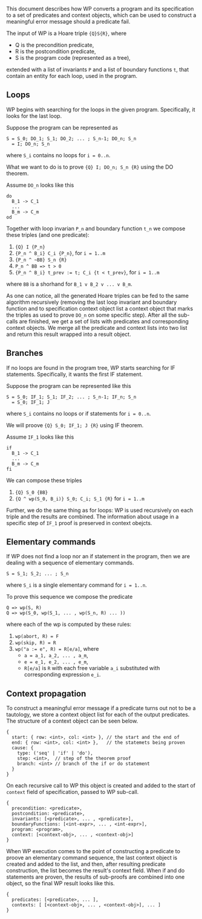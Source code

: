 This document describes how WP converts a program and its specification
to a set of predicates and context objects, which can be used to construct
a meaningful error message should a predicate fail.

The input of WP is a Hoare triple `{Q}S{R}`, where
- Q is the precondition predicate,
- R is the postcondition predicate,
- S is the program code (represented as a tree),

extended with a list of invariants `P` and a list of boundary functions `t`,
that contain an entity for each loop, used in the program.

## Loops

WP begins with searching for the loops in the given program. Specifically,
it looks for the last loop.

Suppose the program can be represented as

```
S = S_0; DO_1; S_1; DO_2; ... ; S_n-1; DO_n; S_n
  = I; DO_n; S_n
```

where `S_i` contains no loops for `i = 0..n`. 

What we want to do is to prove `{Q} I; DO_n; S_n {R}` using the DO theorem.

Assume `DO_n` looks like this


```
do
  B_1 -> C_1
  ...
  B_m -> C_m
od
```

Together with loop invarian `P_n` and boundary function `t_n` we compose
these triples (and one predicate):
1. `{Q} I {P_n}`
2. `{P_n ^ B_i} C_i {P_n}`, for `i = 1..m`
3. `{P_n ^ ~BB} S_n {R}`
4. `P_n ^ BB => t > 0`
5. `{P_n ^ B_i} t_prev := t; C_i {t < t_prev}`, for `i = 1..m`

where `BB` is a shorhand for `B_1 v B_2 v ... v B_m`.

As one can notice, all the generated Hoare triples can be fed to the same
algorithm recursively (removing the last loop invariant and boundary function
and to specification context object list a context object that marks the
triples as used to prove `DO_n` on some specific step).
After all the sub-calls are finished, we get a set of lists with predicates and
corresponding context objects. We merge all the predicate and context lists
into two list and return this result wrapped into a result object.

## Branches

If no loops are found in the program tree, WP starts searching for IF
statements. Specifically, it wants the first IF statement.

Suppose the program can be represented like this

```
S = S_0; IF_1; S_1; IF_2; ... ; S_n-1; IF_n; S_n
  = S_0; IF_1; J
```

where `S_i` contains no loops or if statements for `i = 0..n`.

We will proove `{Q} S_0; IF_1; J {R}` using IF theorem.

Assume `IF_1` looks like this

```
if
  B_1 -> C_1
  ...
  B_m -> C_m
fi
```

We can compose these triples
1. `{Q} S_0 {BB}`
2. `{Q ^ wp(S_0, B_i)} S_0; C_i; S_1 {R}` for `i = 1..m`

Further, we do the same thing as for loops: WP is used recursively on
each triple and the results are combined. The information about usage in a
specific step of `IF_1` proof is preserved in context obejcts.

## Elementary commands

If WP does not find a loop nor an if statement in the program, then we are
dealing with a sequence of elementary commands.

```
S = S_1; S_2; ... ; S_n
```

where `S_i` is a single elementary command for `i = 1..n`.

To prove this sequence we compose the predicate

```
Q => wp(S, R)
Q => wp(S_0, wp(S_1, ... , wp(S_n, R) ... ))
```

where each of the wp is computed by these rules:
1. `wp(abort, R) = F`
2. `wp(skip, R) = R`
3. `wp("a := e", R) = R[e/a]`, where
   - `a = a_1, a_2, ... , a_m`,
   - `e = e_1, e_2, ... , e_m`,
   - `R[e/a]` is `R` with each free variable `a_i`
     substituted with corresponding expression `e_i`.

## Context propagation

To construct a meaningful error message if a predicate turns out not to be 
a tautology, we store a context object list for each of the output predicates.
The structure of a context object can be seen below.

```
{
  start: { row: <int>, col: <int> }, // the start and the end of 
  end: { row: <int>, col: <int> },   // the statemets being proven
  cause: {
    type: ('seq' | 'if' | 'do'),
    step: <int>,  // step of the theorem proof
    branch: <int> // branch of the if or do statement
  }
}
```

On each recursive call to WP this object is created and added to the start
of `context` field of specification, passed to WP sub-call.

```
{
  precondition: <predicate>,
  postcondition: <predicate>,
  invariants: [<predicate>, ... , <predicate>],
  boundaryFunctions: [<int-expr>, ... , <int-expr>],
  program: <program>,
  context: [<context-obj>, ... , <context-obj>]
}
```

When WP execution comes to the point of constructing a predicate to proove an
elementary command sequence, the last context object is created and added to
the list, and then, after resulting predicate construction, the list becomes
the result's context field. When if and do statements are proven, the results
of sub-proofs are combined into one object, so the final WP result looks like
this.

```
{
  predicates: [<predicate>, ... ],
  contexts: [ [<context-obj>, ... , <context-obj>], ... ]
}
```
